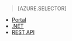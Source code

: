 > [AZURE.SELECTOR]
- [Portal](../articles/media-services/media-services-manage-content.md#publish)
- [.NET](../articles/media-services/media-services-deliver-streaming-content.md)
- [REST API](../articles/media-services/media-services-rest-deliver-streaming-content.md)
